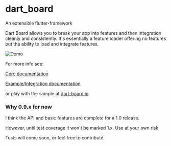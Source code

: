 # dart_board
An extensible flutter-framework

Dart Board allows you to break your app into features and then integration cleanly and consistently. It's essentially a feature loader offering no features but the ability to load and integrate features.

![Demo](https://media3.giphy.com/media/Yo9eqMoEBYB1S45A92/giphy.gif)



For more info see:


[Core documentation](dart_board_core/README.md)

[Example/Integration documentation](example/README.md)


or play with the sample at [dart-board.io](https://dart-board.io)



### Why 0.9.x for now

I think the API and basic features are complete for a 1.0 release.

However, until test coverage it won't be marked 1.x. Use at your own risk.

Tests will come soon, or feel free to contribute.
